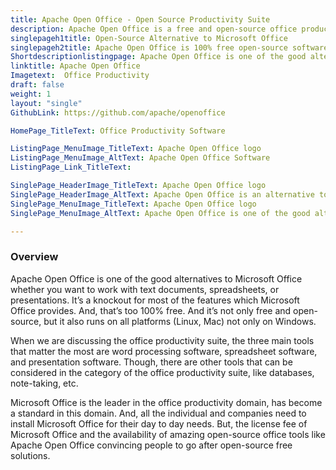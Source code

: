 ```yaml
---
title: Apache Open Office - Open Source Productivity Suite
description: Apache Open Office is a free and open-source office productivity suite. Its essentially an open-source replacement of Microsoft Office.
singlepageh1title: Open-Source Alternative to Microsoft Office
singlepageh2title: Apache Open Office is 100% free open-source software for all your workplace productivity needs. From Word-processing, spreadsheets to presentations.
Shortdescriptionlistingpage: Apache Open Office is one of the good alternatives to Microsoft Office whether you want to work with text documents, spreadsheets, or presentations.
linktitle: Apache Open Office
Imagetext:  Office Productivity
draft: false
weight: 1
layout: "single"
GithubLink: https://github.com/apache/openoffice

HomePage_TitleText: Office Productivity Software

ListingPage_MenuImage_TitleText: Apache Open Office logo 
ListingPage_MenuImage_AltText: Apache Open Office Software
ListingPage_Link_TitleText: 

SinglePage_HeaderImage_TitleText: Apache Open Office logo
SinglePage_HeaderImage_AltText: Apache Open Office is an alternative to Microsoft Office
SinglePage_MenuImage_TitleText: Apache Open Office logo
SinglePage_MenuImage_AltText: Apache Open Office is one of the good alternatives to Microsoft Office.

---
```


### **Overview**

Apache Open Office is one of the good alternatives to Microsoft Office whether you want to work with text documents, spreadsheets, or presentations. It’s a knockout for most of the features which Microsoft Office provides. And, that’s too 100% free. And it’s not only free and open-source, but it also runs on all platforms (Linux, Mac) not only on Windows.

When we are discussing the office productivity suite, the three main tools that matter the most are word processing software, spreadsheet software, and presentation software. Though, there are other tools that can be considered in the category of the office productivity suite, like databases, note-taking, etc.

Microsoft Office is the leader in the office productivity domain, has become a standard in this domain. And, all the individual and companies need to install Microsoft Office for their day to day needs. But, the license fee of Microsoft Office and the availability of amazing open-source office tools like Apache Open Office convincing people to go after open-source free solutions.